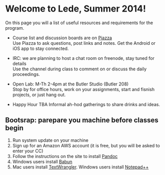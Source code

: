 # Welcome to Lede, Summer 2014!

On this page you will a list of useful resources and requirements for the program.

- Course list and discussion boards are on [Piazza](https://piazza.com/class/hvjy9uw3tr9b4)  
Use Piazza to ask questions, post links and notes. Get the Android or iOS app to stay connected.

- IRC: we are planning to host a chat room on freenode, stay tuned for details  
Use the channel during class to comment on or discuss the daily proceedings.

- Open Lab: M-Th 2-4pm at the Butler Studio (Butler 208)  
Stop by for office hours, work on your assignments, start and fisnish projects, or just hang out.

- Happy Hour TBA
Informal ah-hod gatherings to share drinks and ideas.

## Bootsrap: parepare you machine before classes begin

1. Run system update on your machine
2. Sign up for an Amazon AWS account (it is free, but you will be asked to enter your CC) 
3. Follow the instructions on the site to install [Pandoc](http://babun.github.io/)
4. Windows users install [Babun](http://babun.github.io/)
5. Mac users install [TextWrangler](http://www.barebones.com/products/textwrangler/). Windows users install [Notepad++](http://notepad-plus-plus.org/)
